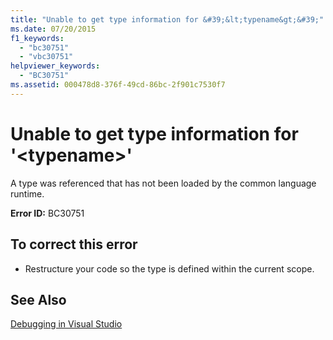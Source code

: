 ```yaml
---
title: "Unable to get type information for &#39;&lt;typename&gt;&#39;"
ms.date: 07/20/2015
f1_keywords: 
  - "bc30751"
  - "vbc30751"
helpviewer_keywords: 
  - "BC30751"
ms.assetid: 000478d8-376f-49cd-86bc-2f901c7530f7
---
```

# Unable to get type information for &#39;&lt;typename&gt;&#39;
A type was referenced that has not been loaded by the common language runtime.  
  
 **Error ID:** BC30751  
  
## To correct this error  
  
- Restructure your code so the type is defined within the current scope.  
  
## See Also  
 [Debugging in Visual Studio](/visualstudio/debugger/debugging-in-visual-studio)
